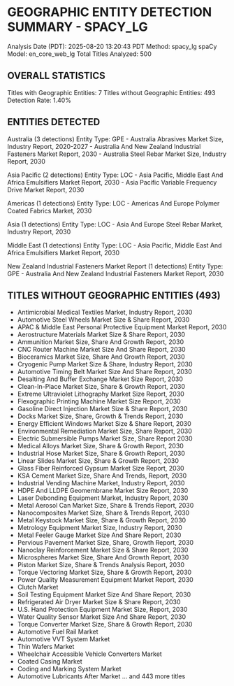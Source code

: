GEOGRAPHIC ENTITY DETECTION SUMMARY - SPACY_LG
================================================================================
Analysis Date (PDT): 2025-08-20 13:20:43 PDT
Method: spacy_lg
spaCy Model: en_core_web_lg
Total Titles Analyzed: 500

OVERALL STATISTICS
--------------------------------------------------
Titles with Geographic Entities: 7
Titles without Geographic Entities: 493
Detection Rate: 1.40%

ENTITIES DETECTED
--------------------------------------------------

Australia (3 detections)
  Entity Type: GPE
    - Australia Abrasives Market Size, Industry Report, 2020-2027
    - Australia And New Zealand Industrial Fasteners Market Report, 2030
    - Australia Steel Rebar Market Size, Industry Report, 2030

Asia Pacific (2 detections)
  Entity Type: LOC
    - Asia Pacific, Middle East And Africa Emulsifiers Market Report, 2030
    - Asia Pacific Variable Frequency Drive Market Report, 2030

Americas (1 detections)
  Entity Type: LOC
    - Americas And Europe Polymer Coated Fabrics Market, 2030

Asia (1 detections)
  Entity Type: LOC
    - Asia And Europe Steel Rebar Market, Industry Report, 2030

Middle East (1 detections)
  Entity Type: LOC
    - Asia Pacific, Middle East And Africa Emulsifiers Market Report, 2030

New Zealand Industrial Fasteners Market Report (1 detections)
  Entity Type: GPE
    - Australia And New Zealand Industrial Fasteners Market Report, 2030


TITLES WITHOUT GEOGRAPHIC ENTITIES (493)
--------------------------------------------------
  - Antimicrobial Medical Textiles Market, Industry Report, 2030
  - Automotive Steel Wheels Market Size & Share Report, 2030
  - APAC & Middle East Personal Protective Equipment Market Report, 2030
  - Aerostructure Materials Market Size & Share Report, 2030
  - Ammunition Market Size, Share And Growth Report, 2030
  - CNC Router Machine Market Size And Share Report, 2030
  - Bioceramics Market Size, Share And Growth Report, 2030
  - Cryogenic Pump Market Size & Share, Industry Report, 2030
  - Automotive Timing Belt Market Size And Share Report, 2030
  - Desalting And Buffer Exchange Market Size Report, 2030
  - Clean-In-Place Market Size, Share & Growth Report, 2030
  - Extreme Ultraviolet Lithography Market Size Report, 2030
  - Flexographic Printing Machine Market Size Report, 2030
  - Gasoline Direct Injection Market Size & Share Report, 2030
  - Docks Market Size, Share, Growth & Trends Report, 2030
  - Energy Efficient Windows Market Size & Share Report, 2030
  - Environmental Remediation Market Size, Share Report, 2030
  - Electric Submersible Pumps Market Size, Share Report 2030
  - Medical Alloys Market Size, Share & Growth Report, 2030
  - Industrial Hose Market Size, Share & Growth Report, 2030
  - Linear Slides Market Size, Share & Growth Report, 2030
  - Glass Fiber Reinforced Gypsum Market Size Report, 2030
  - KSA Cement Market Size, Share And Trends, Report, 2030
  - Industrial Vending Machine Market, Industry Report, 2030
  - HDPE And LLDPE Geomembrane Market Size Report, 2030
  - Laser Debonding Equipment Market, Industry Report, 2030
  - Metal Aerosol Can Market Size, Share & Trends Report, 2030
  - Nanocomposites Market Size, Share & Trends Report, 2030
  - Metal Keystock Market Size, Share & Growth Report, 2030
  - Metrology Equipment Market Size, Industry Report, 2030
  - Metal Feeler Gauge Market Size And Share Report, 2030
  - Pervious Pavement Market Size, Share, Growth Report, 2030
  - Nanoclay Reinforcement Market Size & Share Report, 2030
  - Microspheres Market Size, Share And Growth Report, 2030
  - Piston Market Size, Share & Trends Analysis Report, 2030
  - Torque Vectoring Market Size, Share & Growth Report, 2030
  - Power Quality Measurement Equipment Market Report, 2030
  - Clutch Market
  - Soil Testing Equipment Market Size And Share Report, 2030
  - Refrigerated Air Dryer Market Size & Share Report, 2030
  - U.S. Hand Protection Equipment Market Size, Report, 2030
  - Water Quality Sensor Market Size And Share Report, 2030
  - Torque Converter Market Size, Share & Growth Report, 2030
  - Automotive Fuel Rail Market
  - Automotive VVT System Market
  - Thin Wafers Market
  - Wheelchair Accessible Vehicle Converters Market
  - Coated Casing Market
  - Coding and Marking System Market
  - Automotive Lubricants After Market
  ... and 443 more titles